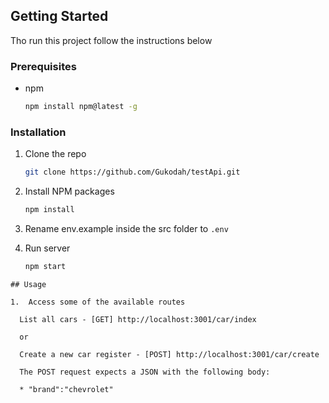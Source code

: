 ## Getting Started

Tho run this project follow the instructions below

### Prerequisites

* npm
  ```sh
  npm install npm@latest -g
  ```

### Installation

1. Clone the repo
   ```sh
   git clone https://github.com/Gukodah/testApi.git
   ```
3. Install NPM packages
   ```sh
   npm install
   ```
4. Rename env.example inside the src folder to `.env`

5. Run server
   ```sh
   npm start
  ```
## Usage

1.  Access some of the available routes 

    List all cars - [GET] http://localhost:3001/car/index

    or

    Create a new car register - [POST] http://localhost:3001/car/create
    
    The POST request expects a JSON with the following body:
      
    * "brand":"chevrolet"

